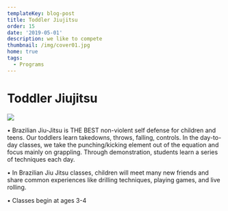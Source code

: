 ```yaml
---
templateKey: blog-post
title: Toddler Jiujitsu
order: 15
date: '2019-05-01'
description: we like to compete
thumbnail: /img/cover01.jpg
home: true
tags:
  - Programs
---
```


# Toddler Jiujitsu

![](/img/dsc6897.jpg)

• Brazilian Jiu-Jitsu is THE BEST non-violent self defense for children and teens. Our toddlers learn takedowns, throws, falling, controls. In the day-to-day classes, we take the punching/kicking element out of the equation and focus mainly on grappling. Through demonstration, students learn a series of techniques each day.

• In Brazilian Jiu Jitsu classes, children will meet many new friends and share common experiences like drilling techniques, playing games, and live rolling.

• Classes begin at ages 3-4
